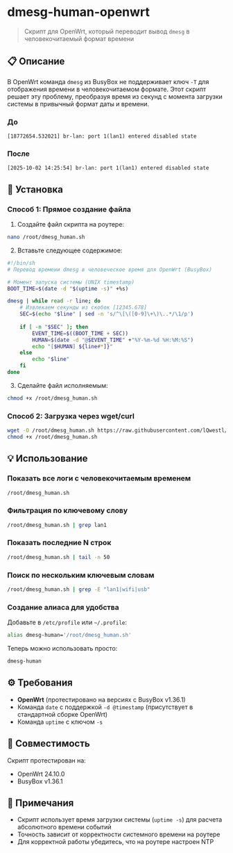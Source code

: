 # dmesg-human-openwrt

> Скрипт для OpenWrt, который переводит вывод `dmesg` в человекочитаемый формат времени

## 📋 Описание

В OpenWrt команда `dmesg` из BusyBox не поддерживает ключ `-T` для отображения времени в человекочитаемом формате. Этот скрипт решает эту проблему, преобразуя время из секунд с момента загрузки системы в привычный формат даты и времени.

### До
```
[18772654.532021] br-lan: port 1(lan1) entered disabled state
```

### После
```
[2025-10-02 14:25:54] br-lan: port 1(lan1) entered disabled state
```

## 🚀 Установка

### Способ 1: Прямое создание файла

1. Создайте файл скрипта на роутере:
```sh
nano /root/dmesg_human.sh
```

2. Вставьте следующее содержимое:
```sh
#!/bin/sh
# Перевод времени dmesg в человеческое время для OpenWrt (BusyBox)

# Момент запуска системы (UNIX timestamp)
BOOT_TIME=$(date -d "$(uptime -s)" +%s)

dmesg | while read -r line; do
    # Извлекаем секунды из скобок [12345.678]
    SEC=$(echo "$line" | sed -n 's/^\[\([0-9]\+\)\..*/\1/p')
    
    if [ -n "$SEC" ]; then
        EVENT_TIME=$((BOOT_TIME + SEC))
        HUMAN=$(date -d "@$EVENT_TIME" +"%Y-%m-%d %H:%M:%S")
        echo "[$HUMAN] ${line#*]}"
    else
        echo "$line"
    fi
done
```

3. Сделайте файл исполняемым:
```sh
chmod +x /root/dmesg_human.sh
```

### Способ 2: Загрузка через wget/curl

```sh
wget -O /root/dmesg_human.sh https://raw.githubusercontent.com/lQwestl/dmesg-human-openwrt/main/dmesg_human.sh
chmod +x /root/dmesg_human.sh
```

## 💡 Использование

### Показать все логи с человекочитаемым временем
```sh
/root/dmesg_human.sh
```

### Фильтрация по ключевому слову
```sh
/root/dmesg_human.sh | grep lan1
```

### Показать последние N строк
```sh
/root/dmesg_human.sh | tail -n 50
```

### Поиск по нескольким ключевым словам
```sh
/root/dmesg_human.sh | grep -E "lan1|wifi|usb"
```

### Создание алиаса для удобства

Добавьте в `/etc/profile` или `~/.profile`:
```sh
alias dmesg-human='/root/dmesg_human.sh'
```

Теперь можно использовать просто:
```sh
dmesg-human
```

## ⚙️ Требования

- **OpenWrt** (протестировано на версиях с BusyBox v1.36.1)
- Команда `date` с поддержкой `-d @timestamp` (присутствует в стандартной сборке OpenWrt)
- Команда `uptime` с ключом `-s`

## 🔧 Совместимость

Скрипт протестирован на:
- OpenWrt 24.10.0
- BusyBox v1.36.1

## 📝 Примечания

- Скрипт использует время загрузки системы (`uptime -s`) для расчета абсолютного времени событий
- Точность зависит от корректности системного времени на роутере
- Для корректной работы убедитесь, что на роутере настроен NTP
